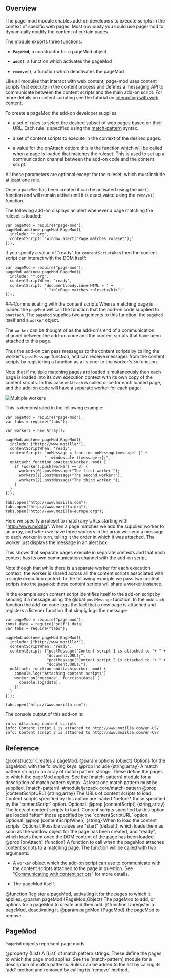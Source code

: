 
Overview
--------
The page-mod module enables add-on developers to execute scripts in the context
of specific web pages. Most obviously you could use page-mod to dynamically
modify the content of certain pages.

The module exports three functions:

* **`PageMod`**, a constructor for a pageMod object

* **`add()`**, a function which activates the pageMod

* **`remove()`**, a function which deactivates the pageMod

Like all modules that interact with web content, page-mod uses content
scripts that execute in the content process and defines a messaging API to
communicate between the content scripts and the main add-on script. For more
details on content scripting see the tutorial on [interacting with web
content](#guide/web-content).

To create a pageMod the add-on developer supplies:

* a set of rules to select the desired subset of web pages based on their URL.
Each rule is specified using the
[match-pattern](#module/jetpack-core/match-pattern) syntax.

* a set of content scripts to execute in the context of the desired pages.

* a value for the onAttach option: this is the function which will be called
when a page is loaded that matches the ruleset. This is used to set up a
communication channel between the add-on code and the content script.

All these parameters are optional except for the ruleset, which must include
at least one rule.

Once a `pageMod` has been created it can be activated using the `add()`
function and will remain active until it is deactivated using the `remove()`
function.

The following add-on displays an alert whenever a page matching the ruleset is
loaded:

    var pageMod = require("page-mod");
    pageMod.add(new pageMod.PageMod({
      include: "*.org",
      contentScript: 'window.alert("Page matches ruleset");'
    }));

If you specify a value of "ready" for `contentScriptWhen` then the content
script can interact with the DOM itself:

    var pageMod = require("page-mod");
    pageMod.add(new pageMod.PageMod({
      include: "*.org",
      contentScriptWhen: 'ready',
      contentScript: 'document.body.innerHTML = ' +
                     ' "<h1>Page matches ruleset</h1>";'
    }));

###<a name="pagemod-content-scripts">Communicating with the content scripts</a>
When a matching page is loaded the `pageMod` will call the function that the
add-on code supplied to `onAttach`. The `pageMod` supplies two arguments to
this function: the `pageMod` itself and a `worker` object.

The `worker` can be thought of as the add-on's end of
a communication channel between the add-on code and the content scripts that
have been attached to this page.

Thus the add-on can pass messages to the content scripts by calling the
worker's `postMessage` function, and can receive messages from the content
scripts by registering a function as a listener to the worker's `on` function.

Note that if multiple matching pages are loaded simultaneously then each page
is loaded into its own execution context with its own copy of the content
scripts. In this case `onAttach` is called once for each loaded page, and the
add-on code will have a separate worker for each page:

![Multiple workers](media/multiple-workers.jpg)

This is demonstrated in the following example:

    var pageMod = require("page-mod");
    var tabs = require("tabs");

    var workers = new Array();

    pageMod.add(new pageMod.PageMod({
      include: ["http://www.mozilla*"],
      contentScriptWhen: 'ready',
      contentScript: "onMessage = function onMessage(message) {" +
                     "  window.alert(message);};",
      onAttach: function onAttach(worker, mod) {
        if (workers.push(worker) == 3) {
          workers[0].postMessage("The first worker!");
          workers[1].postMessage("The second worker!");
          workers[2].postMessage("The third worker!");
        }
      }
    }));

    tabs.open("http://www.mozilla.com");
    tabs.open("http://www.mozilla.org");
    tabs.open("http://www.mozilla-europe.org");

Here we specify a ruleset to match any URLs starting with
"http://www.mozilla". When a page matches we add the supplied worker to
an array, and when we have three workers in the array we send a message to
each worker in turn, telling it the order in which it was attached. The
worker just displays the message in an alert box.

This shows that separate pages execute in separate contexts and that each
context has its own communication channel with the add-on script.

Note though that while there is a separate worker for each execution context,
the worker is shared across all the content scripts associated with a single
execution context. In the following example we pass two content scripts into
the `pageMod`: these content scripts will share a worker instance.

In the example each content script identifies itself to the add-on script
by sending it a message using the global `postMessage` function. In the
`onAttach` function the add-on code logs the fact that a new page is
attached and registers a listener function that simply logs the message:


    var pageMod = require("page-mod");
    const data = require("self").data;
    var tabs = require("tabs");

    pageMod.add(new pageMod.PageMod({
      include: ["http://www.mozilla*"],
      contentScriptWhen: 'ready',
      contentScript: ["postMessage('Content script 1 is attached to '+ " +
                      "document.URL);",
                      "postMessage('Content script 2 is attached to '+ " +
                      "document.URL);"],
      onAttach: function onAttach(worker, mod) {
        console.log("Attaching content scripts")
        worker.on('message', function(data) {
          console.log(data);
        });
      }
    }));

    tabs.open("http://www.mozilla.com");

The console output of this add-on is:

    info: Attaching content scripts
    info: Content script 1 is attached to http://www.mozilla.com/en-US/
    info: Content script 2 is attached to http://www.mozilla.com/en-US/

Reference
---------

<api name="PageMod">
@constructor
Creates a pageMod.
@param options {object}
  Options for the pageMod, with the following keys:
  @prop include {string,array}
    A match pattern string or an array of match pattern strings.  These define
    the pages to which the pageMod applies.  See the [match-pattern] module for
    a description of match pattern syntax.
    At least one match pattern must be supplied.
    [match-pattern]: #module/jetpack-core/match-pattern
  @prop [contentScriptURL] {string,array}
    The URLs of content scripts to load.  Content scripts specified by this
    option are loaded *before* those specified by the `contentScript` option.
    Optional.
  @prop [contentScript] {string,array}
    The texts of content scripts to load.  Content scripts specified by this
    option are loaded *after* those specified by the `contentScriptURL` option.
    Optional.
  @prop [contentScriptWhen] {string}
    When to load the content scripts.  Optional.
    Possible values are "start" (default), which loads them as soon as
    the window object for the page has been created, and "ready", which loads
    them once the DOM content of the page has been loaded.
  @prop [onAttach] {function}
A function to call when the pageMod attaches content scripts to
a matching page. The function will be called with two arguments:

* A `worker` object which the add-on script can use to communicate with
the content scripts attached to the page in question. See "[Communicating with
content scripts](#pagemod-content-scripts)" for more details.

* The pageMod itself.

</api>

<api name="add">
@function
Register a pageMod, activating it for the pages to which it applies.
@param pageMod {PageMod,Object}
The pageMod to add, or options for a pageMod to create and then add.
</api>

<api name="remove">
@function
Unregister a pageMod, deactivating it.
@param pageMod {PageMod} the pageMod to remove.
</api>

PageMod
-------

`PageMod` objects represent page mods.

<api name="include">
@property {List}
A [List] of match pattern strings.  These define the pages to which the page
mod applies.  See the [match-pattern] module for a description of match
patterns. Rules can be added to the list by calling its `add` method and
removed by calling its `remove` method.

[List]: #module/jetpack-core/list
[match-pattern]: #module/jetpack-core/match-pattern
</api>
